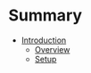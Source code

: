 # Summary

* [Introduction](README.md)
   * [Overview](docs/introduction/overview.md)
   * [Setup](docs/introduction/setup.md)

